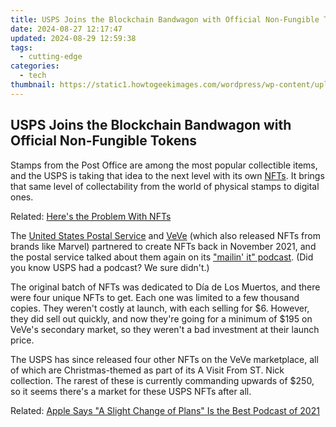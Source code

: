```yaml
---
title: USPS Joins the Blockchain Bandwagon with Official Non-Fungible Tokens
date: 2024-08-27 12:17:47
updated: 2024-08-29 12:59:38
tags:
  - cutting-edge
categories:
  - tech
thumbnail: https://static1.howtogeekimages.com/wordpress/wp-content/uploads/2022/01/usps-veve.jpg
---
```


## USPS Joins the Blockchain Bandwagon with Official Non-Fungible Tokens

Stamps from the Post Office are among the most popular collectible items, and the USPS is taking that idea to the next level with its own [NFTs](https://extra-lessons.techidaily.com/techniques-for-writing-eye-catching-podcast-summaries/). It brings that same level of collectability from the world of physical stamps to digital ones.

Related: [Here's the Problem With NFTs](https://extra-lessons.techidaily.com/techniques-for-writing-eye-catching-podcast-summaries/) 

 The [United States Postal Service](https://ios-unlock.techidaily.com/in-2024-how-to-change-country-on-app-store-for-apple-iphone-8-with-7-methods-by-drfone-ios/) and [VeVe](https://medium.com/veve-collectibles/usps-series-1-day-of-the-dead-b5891e0d0baa) (which also released NFTs from brands like Marvel) partnered to create NFTs back in November 2021, and the postal service talked about them again on its ["mailin' it" podcast](https://shop-links.co/link/?exclusive=1&publisher%5Fslug=howtogeek&u1=UUhtgUeUpU207169&article%5Fname=Even+USPS+Has+NFTs+Now&article%5Furl=https%3A%2F%2Fwww.howtogeek.com%2F781403%2Feven-usps-has-nfts-now%2F&url=https%3A%2F%2Fpodcasts.apple.com%2Fus%2Fpodcast%2Fmailin-it-the-official-usps-podcast%2Fid1587184784). (Did you know USPS had a podcast? We sure didn't.)

 The original batch of NFTs was dedicated to Día de Los Muertos, and there were four unique NFTs to get. Each one was limited to a few thousand copies. They weren't costly at launch, with each selling for $6\. However, they did sell out quickly, and now they're going for a minimum of $195 on VeVe's secondary market, so they weren't a bad investment at their launch price.

 The USPS has since released four other NFTs on the VeVe marketplace, all of which are Christmas-themed as part of its A Visit From ST. Nick collection. The rarest of these is currently commanding upwards of $250, so it seems there's a market for these USPS NFTs after all.

Related: [Apple Says "A Slight Change of Plans" Is the Best Podcast of 2021](https://tech-revival.techidaily.com/excel-and-evolve-with-ai-proven-techniques-to-succeed-in-a-technology-driven-office/)

<ins class="adsbygoogle"
     style="display:block"
     data-ad-format="autorelaxed"
     data-ad-client="ca-pub-7571918770474297"
     data-ad-slot="1223367746"></ins>



<ins class="adsbygoogle"
     style="display:block"
     data-ad-client="ca-pub-7571918770474297"
     data-ad-slot="8358498916"
     data-ad-format="auto"
     data-full-width-responsive="true"></ins>
